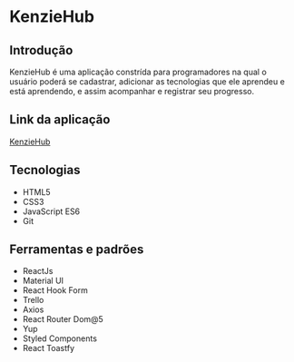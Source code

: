 # KenzieHub

## Introdução

<p>KenzieHub é uma aplicação constrída para programadores na qual o usuário poderá se cadastrar, adicionar as tecnologias que ele aprendeu e está aprendendo, e assim acompanhar e registrar seu progresso.</p>

## Link da aplicação

<a href="https://react-entrega-s2-kenzie-hub-brendosousa.vercel.app/">KenzieHub</a>

## Tecnologias

<ul> 
  <li>HTML5</li>
  <li>CSS3</li>
  <li>JavaScript ES6</li>
  <li>Git</li>
</ul>

## Ferramentas e padrões

<ul> 
  <li>ReactJs</li>
  <li>Material UI</li>
  <li>React Hook Form</li>
  <li>Trello</li>
  <li>Axios</li>
  <li>React Router Dom@5</li>
  <li>Yup</li>
  <li>Styled Components</li>
  <li>React Toastfy</li>
</ul>


